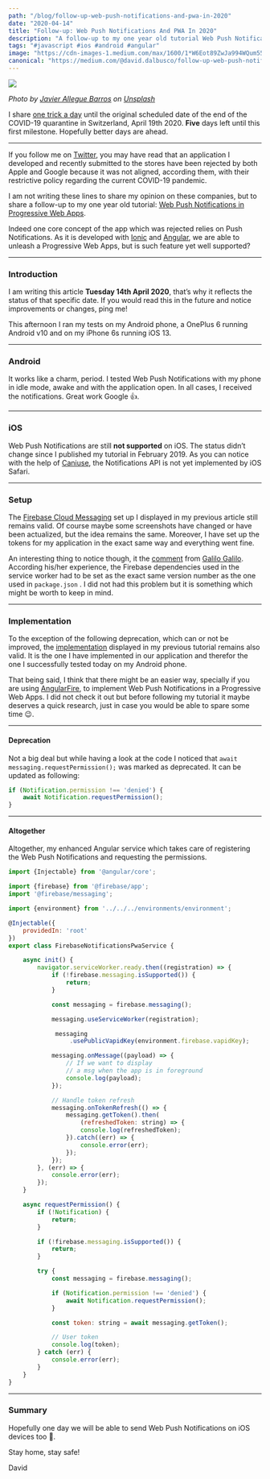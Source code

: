 ```yaml
---
path: "/blog/follow-up-web-push-notifications-and-pwa-in-2020"
date: "2020-04-14"
title: "Follow-up: Web Push Notifications And PWA In 2020"
description: "A follow-up to my one year old tutorial Web Push Notifications In Progressive Web Apps with Ionic And Angular"
tags: "#javascript #ios #android #angular"
image: "https://cdn-images-1.medium.com/max/1600/1*W6Eot89ZwJa994WQum55Sg.png"
canonical: "https://medium.com/@david.dalbusco/follow-up-web-push-notifications-and-pwa-in-2020-54d27fbc829a"
---
```


![](https://cdn-images-1.medium.com/max/1600/1*W6Eot89ZwJa994WQum55Sg.png)

*Photo by [Javier Allegue Barros](https://unsplash.com/@soymeraki?utm_source=unsplash&utm_medium=referral&utm_content=creditCopyText) on [Unsplash](https://unsplash.com/?utm_source=unsplash&utm_medium=referral&utm_content=creditCopyText)*

I share [one trick a day](https://medium.com/@david.dalbusco/one-trick-a-day-d-34-469a0336a07e) until the original scheduled date of the end of the COVID-19 quarantine in Switzerland, April 19th 2020. **Five** days left until this first milestone. Hopefully better days are ahead.

*****

If you follow me on [Twitter](https://twitter.com/daviddalbusco), you may have read that an application I developed and recently submitted to the stores have been rejected by both Apple and Google because it was not aligned, according them, with their restrictive policy regarding the current COVID-19 pandemic.

I am not writing these lines to share my opinion on these companies, but to share a follow-up to my one year old tutorial: [Web Push Notifications in Progressive Web Apps](https://medium.com/@david.dalbusco/add-web-push-notifications-to-your-ionic-pwa-358f6ec53c6f).

Indeed one core concept of the app which was rejected relies on Push Notifications. As it is developed with [Ionic](https://ionicframework.com) and [Angular](https://angular.io), we are able to unleash a Progressive Web Apps, but is such feature yet well supported?

*****

### Introduction

I am writing this article **Tuesday 14th April 2020**, that’s why it reflects the status of that specific date. If you would read this in the future and notice improvements or changes, ping me!

This afternoon I ran my tests on my Android phone, a OnePlus 6 running Android v10 and on my iPhone 6s running iOS 13.

*****

### Android

It works like a charm, period. I tested Web Push Notifications with my phone in idle mode, awake and with the application open. In all cases, I received the notifications. Great work Google 👍.

*****

### iOS

Web Push Notifications are still **not supported** on iOS. The status didn’t change since I published my tutorial in February 2019. As you can notice with the help of [Caniuse](https://caniuse.com/#search=notification), the Notifications API is not yet implemented by iOS Safari.

*****

### Setup

The [Firebase Cloud Messaging](https://firebase.google.com/docs/cloud-messaging) set up I displayed in my previous article still remains valid. Of course maybe some screenshots have changed or have been actualized, but the idea remains the same. Moreover, I have set up the tokens for my application in the exact same way and everything went fine.

An interesting thing to notice though, it the [comment](https://medium.com/@galilo7g/good-tutorial-just-mention-the-need-to-specify-the-firebase-version-in-the-service-worker-that-e90d3d8a2231) from [Galilo Galilo](https://medium.com/@galilo7g). According his/her experience, the Firebase dependencies used in the service worker had to be set as the exact same version number as the one used in `package.json` . I did not had this problem but it is something which might be worth to keep in mind.

*****

### Implementation

To the exception of the following deprecation, which can or not be improved, the [implementation](https://medium.com/@david.dalbusco/deeplinking-in-ionic-apps-with-branch-io-ba1a1c4ed227) displayed in my previous tutorial remains also valid. It is the one I have implemented in our application and therefor the one I successfully tested today on my Android phone.

That being said, I think that there might be an easier way, specially if you are using [AngularFire](https://github.com/angular/angularfire), to implement Web Push Notifications in a Progressive Web Apps. I did not check it out but before following my tutorial it maybe deserves a quick research, just in case you would be able to spare some time 😉.

*****

#### Deprecation

Not a big deal but while having a look at the code I noticed that `await messaging.requestPermission();` was marked as deprecated. It can be updated as following:

```javascript
if (Notification.permission !== 'denied') {
    await Notification.requestPermission();
}
```

*****

#### Altogether

Altogether, my enhanced Angular service which takes care of registering the Web Push Notifications and requesting the permissions.

```javascript
import {Injectable} from '@angular/core';

import {firebase} from '@firebase/app';
import '@firebase/messaging';

import {environment} from '../../../environments/environment';

@Injectable({
    providedIn: 'root'
})
export class FirebaseNotificationsPwaService {

    async init() {
        navigator.serviceWorker.ready.then((registration) => {
            if (!firebase.messaging.isSupported()) {
                return;
            }

            const messaging = firebase.messaging();

            messaging.useServiceWorker(registration);

             messaging
                 .usePublicVapidKey(environment.firebase.vapidKey);

            messaging.onMessage((payload) => {
                // If we want to display 
                // a msg when the app is in foreground
                console.log(payload);
            });

            // Handle token refresh
            messaging.onTokenRefresh(() => {
                messaging.getToken().then(
                    (refreshedToken: string) => {
                    console.log(refreshedToken);
                }).catch((err) => {
                    console.error(err);
                });
            });
        }, (err) => {
            console.error(err);
        });
    }

    async requestPermission() {
        if (!Notification) {
            return;
        }

        if (!firebase.messaging.isSupported()) {
            return;
        }

        try {
            const messaging = firebase.messaging();

            if (Notification.permission !== 'denied') {
                await Notification.requestPermission();
            }

            const token: string = await messaging.getToken();

            // User token
            console.log(token);
        } catch (err) {
            console.error(err);
        }
    }
}
```

*****

### Summary

Hopefully one day we will be able to send Web Push Notifications on iOS devices too 🤞.

Stay home, stay safe!

David
